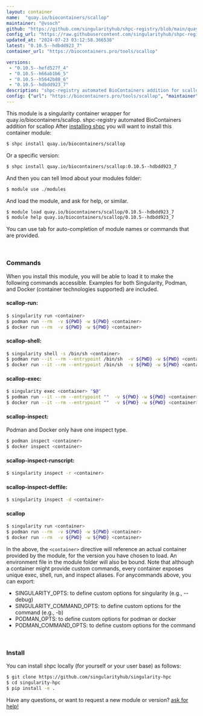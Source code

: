 ```yaml
---
layout: container
name:  "quay.io/biocontainers/scallop"
maintainer: "@vsoch"
github: "https://github.com/singularityhub/shpc-registry/blob/main/quay.io/biocontainers/scallop/container.yaml"
config_url: "https://raw.githubusercontent.com/singularityhub/shpc-registry/main/quay.io/biocontainers/scallop/container.yaml"
updated_at: "2024-07-23 03:12:58.366538"
latest: "0.10.5--hdbdd923_7"
container_url: "https://biocontainers.pro/tools/scallop"

versions:
 - "0.10.5--hefd527f_4"
 - "0.10.5--h66ab1b6_5"
 - "0.10.5--h5642b88_6"
 - "0.10.5--hdbdd923_7"
description: "shpc-registry automated BioContainers addition for scallop"
config: {"url": "https://biocontainers.pro/tools/scallop", "maintainer": "@vsoch", "description": "shpc-registry automated BioContainers addition for scallop", "latest": {"0.10.5--hdbdd923_7": "sha256:7a11697b5519131c477f44d2a797cb1880cb3b23ef26e0a91cc9f21dc31f4949"}, "tags": {"0.10.5--hefd527f_4": "sha256:ef2017f4248b84f089ebaa0e7d1fd276d02780494648a75dcfa4ed6c72cf8ed0", "0.10.5--h66ab1b6_5": "sha256:4aa17bddb92fbec06154e75e7a027d6e559637b1736a1528d718308adce17dc9", "0.10.5--h5642b88_6": "sha256:bae2baf00cec926f2cdb2c7cccba7245cd4273557bd111a0722aff3de8a2fcfe", "0.10.5--hdbdd923_7": "sha256:7a11697b5519131c477f44d2a797cb1880cb3b23ef26e0a91cc9f21dc31f4949"}, "docker": "quay.io/biocontainers/scallop"}
---
```


This module is a singularity container wrapper for quay.io/biocontainers/scallop.
shpc-registry automated BioContainers addition for scallop
After [installing shpc](#install) you will want to install this container module:


```bash
$ shpc install quay.io/biocontainers/scallop
```

Or a specific version:

```bash
$ shpc install quay.io/biocontainers/scallop:0.10.5--hdbdd923_7
```

And then you can tell lmod about your modules folder:

```bash
$ module use ./modules
```

And load the module, and ask for help, or similar.

```bash
$ module load quay.io/biocontainers/scallop/0.10.5--hdbdd923_7
$ module help quay.io/biocontainers/scallop/0.10.5--hdbdd923_7
```

You can use tab for auto-completion of module names or commands that are provided.

<br>

### Commands

When you install this module, you will be able to load it to make the following commands accessible.
Examples for both Singularity, Podman, and Docker (container technologies supported) are included.

#### scallop-run:

```bash
$ singularity run <container>
$ podman run --rm  -v ${PWD} -w ${PWD} <container>
$ docker run --rm  -v ${PWD} -w ${PWD} <container>
```

#### scallop-shell:

```bash
$ singularity shell -s /bin/sh <container>
$ podman run --it --rm --entrypoint /bin/sh  -v ${PWD} -w ${PWD} <container>
$ docker run --it --rm --entrypoint /bin/sh  -v ${PWD} -w ${PWD} <container>
```

#### scallop-exec:

```bash
$ singularity exec <container> "$@"
$ podman run --it --rm --entrypoint ""  -v ${PWD} -w ${PWD} <container> "$@"
$ docker run --it --rm --entrypoint ""  -v ${PWD} -w ${PWD} <container> "$@"
```

#### scallop-inspect:

Podman and Docker only have one inspect type.

```bash
$ podman inspect <container>
$ docker inspect <container>
```

#### scallop-inspect-runscript:

```bash
$ singularity inspect -r <container>
```

#### scallop-inspect-deffile:

```bash
$ singularity inspect -d <container>
```



#### scallop

```bash
$ singularity run <container>
$ podman run --rm  -v ${PWD} -w ${PWD} <container>
$ docker run --rm  -v ${PWD} -w ${PWD} <container>
```


In the above, the `<container>` directive will reference an actual container provided
by the module, for the version you have chosen to load. An environment file in the
module folder will also be bound. Note that although a container
might provide custom commands, every container exposes unique exec, shell, run, and
inspect aliases. For anycommands above, you can export:

 - SINGULARITY_OPTS: to define custom options for singularity (e.g., --debug)
 - SINGULARITY_COMMAND_OPTS: to define custom options for the command (e.g., -b)
 - PODMAN_OPTS: to define custom options for podman or docker
 - PODMAN_COMMAND_OPTS: to define custom options for the command

<br>

### Install

You can install shpc locally (for yourself or your user base) as follows:

```bash
$ git clone https://github.com/singularityhub/singularity-hpc
$ cd singularity-hpc
$ pip install -e .
```

Have any questions, or want to request a new module or version? [ask for help!](https://github.com/singularityhub/singularity-hpc/issues)